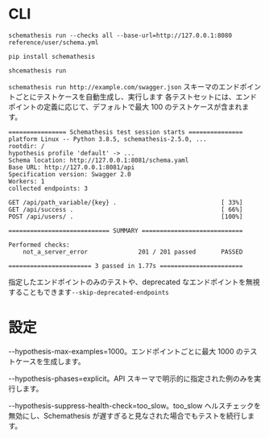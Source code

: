 # CLI

`schemathesis run --checks all --base-url=http://127.0.0.1:8080 reference/user/schema.yml`

`pip install schemathesis`

`shcemathesis run`

`schemathesis run http://example.com/swagger.json`
スキーマのエンドポイントごとにテストケースを自動生成し、実行します
各テストセットには、エンドポイントの定義に応じて、デフォルトで最大 100 のテストケースが含まれます。

```
================ Schemathesis test session starts ===============
platform Linux -- Python 3.8.5, schemathesis-2.5.0, ...
rootdir: /
hypothesis profile 'default' -> ...
Schema location: http://127.0.0.1:8081/schema.yaml
Base URL: http://127.0.0.1:8081/api
Specification version: Swagger 2.0
Workers: 1
collected endpoints: 3

GET /api/path_variable/{key} .                             [ 33%]
GET /api/success .                                         [ 66%]
POST /api/users/ .                                         [100%]

============================ SUMMARY ============================

Performed checks:
    not_a_server_error              201 / 201 passed       PASSED

======================= 3 passed in 1.77s =======================
```

指定したエンドポイントのみのテストや、deprecated なエンドポイントを無視することもできます`--skip-deprecated-endpoints`

# 設定

--hypothesis-max-examples=1000。エンドポイントごとに最大 1000 のテストケースを生成します。

--hypothesis-phases=explicit。API スキーマで明示的に指定された例のみを実行します。

--hypothesis-suppress-health-check=too_slow。too_slow ヘルスチェックを無効にし、Schemathesis が遅すぎると見なされた場合でもテストを続行します。
